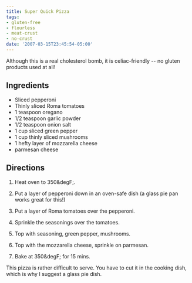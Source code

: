 ```yaml
---
title: Super Quick Pizza
tags:
- gluten-free
- flourless
- meat-crust
- no-crust
date: '2007-03-15T23:45:54-05:00'
---
```

Although this is a real cholesterol bomb, it is celiac-friendly -- no gluten products used at all!


## Ingredients

* Sliced pepperoni
* Thinly sliced Roma tomatoes
* 1 teaspoon oregano
* 1/2 teaspoon garlic powder
* 1/2 teaspoon onion salt
* 1 cup sliced green pepper
* 1 cup thinly sliced mushrooms
* 1 hefty layer of mozzarella cheese
* parmesan cheese


## Directions

1.  Heat oven to 350&degF;.

1.  Put a layer of pepperoni down in an oven-safe dish (a glass pie pan works great for this!)

1.  Put a layer of Roma tomatoes over the pepperoni.

1.  Sprinkle the seasonings over the tomatoes.

1.  Top with seasoning, green pepper, mushrooms.

1.  Top with the mozzarella cheese, sprinkle on parmesan.

1.  Bake at 350&degF; for 15 mins.


This pizza is rather difficult to serve. You have to cut it in the
cooking dish, which is why I suggest a glass pie dish.

